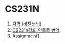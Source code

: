 <h1>CS231N</h1>
<ol>
<li><a href="https://github.com/insurgent92/CS231N_17_KOR_SUB" title="Title">자막 (비젼눕님)</a></li>
<li><a href="http://ishuca.tistory.com/category/CS231n">CS231n강의 인트로 번역</a></li>
<li><a href="http://cs231n.github.io/assignments2017/assignment1/">Assignment1</a></li>
</ol>
